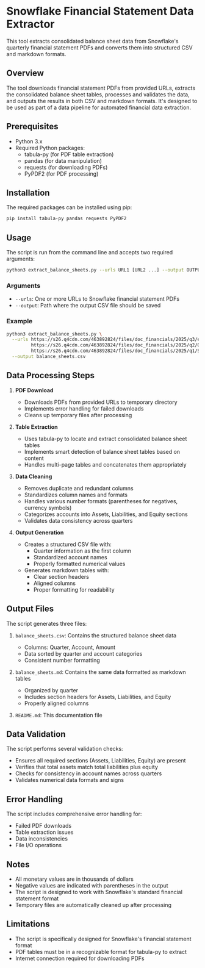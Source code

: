 # Snowflake Financial Statement Data Extractor

This tool extracts consolidated balance sheet data from Snowflake's quarterly financial statement PDFs and converts them into structured CSV and markdown formats.

## Overview

The tool downloads financial statement PDFs from provided URLs, extracts the consolidated balance sheet tables, processes and validates the data, and outputs the results in both CSV and markdown formats. It's designed to be used as part of a data pipeline for automated financial data extraction.

## Prerequisites

- Python 3.x
- Required Python packages:
  - tabula-py (for PDF table extraction)
  - pandas (for data manipulation)
  - requests (for downloading PDFs)
  - PyPDF2 (for PDF processing)

## Installation

The required packages can be installed using pip:

```bash
pip install tabula-py pandas requests PyPDF2
```

## Usage

The script is run from the command line and accepts two required arguments:

```bash
python3 extract_balance_sheets.py --urls URL1 [URL2 ...] --output OUTPUT_PATH
```

### Arguments

- `--urls`: One or more URLs to Snowflake financial statement PDFs
- `--output`: Path where the output CSV file should be saved

### Example

```bash
python3 extract_balance_sheets.py \
  --urls https://s26.q4cdn.com/463892824/files/doc_financials/2025/q3/efd1579f-72d2-4792-a227-b644f897276e.pdf \
         https://s26.q4cdn.com/463892824/files/doc_financials/2025/q2/Q2-FY25-10-Q.pdf \
         https://s26.q4cdn.com/463892824/files/doc_financials/2025/q1/Snowflake-Q1-FY25-10Q.pdf \
  --output balance_sheets.csv
```

## Data Processing Steps

1. **PDF Download**
   - Downloads PDFs from provided URLs to temporary directory
   - Implements error handling for failed downloads
   - Cleans up temporary files after processing

2. **Table Extraction**
   - Uses tabula-py to locate and extract consolidated balance sheet tables
   - Implements smart detection of balance sheet tables based on content
   - Handles multi-page tables and concatenates them appropriately

3. **Data Cleaning**
   - Removes duplicate and redundant columns
   - Standardizes column names and formats
   - Handles various number formats (parentheses for negatives, currency symbols)
   - Categorizes accounts into Assets, Liabilities, and Equity sections
   - Validates data consistency across quarters

4. **Output Generation**
   - Creates a structured CSV file with:
     - Quarter information as the first column
     - Standardized account names
     - Properly formatted numerical values
   - Generates markdown tables with:
     - Clear section headers
     - Aligned columns
     - Proper formatting for readability

## Output Files

The script generates three files:

1. `balance_sheets.csv`: Contains the structured balance sheet data
   - Columns: Quarter, Account, Amount
   - Data sorted by quarter and account categories
   - Consistent number formatting

2. `balance_sheets.md`: Contains the same data formatted as markdown tables
   - Organized by quarter
   - Includes section headers for Assets, Liabilities, and Equity
   - Properly aligned columns

3. `README.md`: This documentation file

## Data Validation

The script performs several validation checks:

- Ensures all required sections (Assets, Liabilities, Equity) are present
- Verifies that total assets match total liabilities plus equity
- Checks for consistency in account names across quarters
- Validates numerical data formats and signs

## Error Handling

The script includes comprehensive error handling for:

- Failed PDF downloads
- Table extraction issues
- Data inconsistencies
- File I/O operations

## Notes

- All monetary values are in thousands of dollars
- Negative values are indicated with parentheses in the output
- The script is designed to work with Snowflake's standard financial statement format
- Temporary files are automatically cleaned up after processing

## Limitations

- The script is specifically designed for Snowflake's financial statement format
- PDF tables must be in a recognizable format for tabula-py to extract
- Internet connection required for downloading PDFs